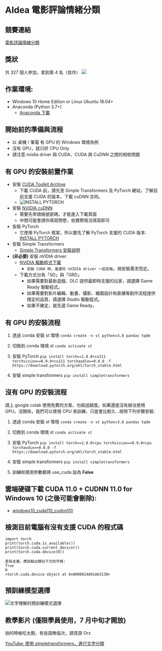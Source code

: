 # AIdea 電影評論情緒分類

## 競賽連結
[電影評論情緒分類](https://aidea-web.tw/topic/c4a666bb-7d83-45a6-8c3b-57514faf2901 "電影評論情緒分類")

## 獎狀
共 327 個人參加，拿到第 4 名（佳作）
![](https://i.imgur.com/dHyoCBZ.jpg)

## 作業環境:
- Windows 10 Home Edition or Linux Ubuntu 18.04+
- Anaconda (Python 3.7+)
  - [Anaconda 下載](https://www.anaconda.com/products/individual "Anaconda 下載")

## 開始前的準備與流程
- 以 桌機 / 筆電 有 GPU 的 Windows 環境為例
- 沒有 GPU，就只好 CPU Only
- 請注意 nvidia driver 與 CUDA、CUDA 與 CuDNN 之間的相依問題

## 有 GPU 的安裝前置作業
- 安裝 [CUDA Toolkit Archive](https://developer.nvidia.com/cuda-toolkit-archive "CUDA Toolkit Archive")
  - 下載 CUDA 前，請先至 Simple Transformers 及 PyTorch 網站，了解目前支援 CUDA 的版本，下載 cuDNN 亦同。
  - ![INSTALL PYTORCH](https://i.imgur.com/xBctpZ0.png "INSTALL PYTORCH")
- 安裝 [NVIDIA cuDNN](https://developer.nvidia.com/cudnn "NVIDIA cuDNN")
  - 需要先申請帳號密碼，才能進入下載頁面
  - 中間可能會請你填寫問卷，依實際情況填寫即可
- 安裝 PyTorch
  - 它使用 PyTorch 框架，所以要先了解 PyTorch 支援的 CUDA 版本: [INSTALL PYTORCH](https://pytorch.org/ "INSTALL PYTORCH")
- 安裝 Simple Transformers
  - [Simple Transformers 安裝說明](https://simpletransformers.ai/docs/installation/ "Simple Transformers 安裝說明")
- **(非必要)** 安裝 nVIDIA driver: 
  - [NVIDIA 驅動程式下載](https://www.nvidia.com.tw/Download/index.aspx?lang=tw "NVIDIA 驅動程式下載")
    - `安裝 CUDA 時，會連同 nVIDIA driver 一起安裝`，視安裝需求而定。
  - 下載方式分為「SD」與「GRD」
    - 如果需要對最新遊戲、DLC 提供最即時支援的玩家，請選擇 Game Ready 驅動程式。
    - 如果需要對影片編輯、動畫、攝影、繪圖設計和直播等創作流程提供穩定的品質，請選擇 Studio 驅動程式。
    - 如果不確定，就先選 Game Ready。

## 有 GPU 的安裝流程

1. 透過 conda 安裝 st 環境
  ```conda create -n st python=3.8 pandas tqdm```

2. 切換到 conda 環境 st
  ```conda activate st```

3. 安裝 PyTorch
  ```pip install torch==1.8.0+cu111 torchvision==0.9.0+cu111 torchaudio==0.8.0 -f https://download.pytorch.org/whl/torch_stable.html```

4. 安裝 simple transformers
  ```pip install simpletransformers```

## 沒有 GPU 的安裝流程
請上 google colab 使用免費的方案，勿超過額度。如果還是沒有辦法使用 GPU，沒關係，我們可以使用 CPU 來訓練，只是會比較久…按照下列步驟安裝:

1. 透過 conda 安裝 st 環境
  ```conda create -n st python=3.8 pandas tqdm```

2. 切換到 conda 環境 st
  ```conda activate st```

3. 安裝 PyTorch
  ```pip install torch==1.8.0+cpu torchvision==0.9.0+cpu torchaudio==0.8.0 -f https://download.pytorch.org/whl/torch_stable.html```

4. 安裝 simple transformers
  ```pip install simpletransformers```

5. 訓練和預測參數都將 use_cuda 設為 **False**

## 雲端硬碟下載 CUDA 11.0 + CUDNN 11.0 for Windows 10 (之後可能會刪除):
  - [windows10_cuda110_cudnn110](https://reurl.cc/0jdmml "window10_cuda110_cudnn110")

## 檢測目前電腦有沒有支援 CUDA 的程式碼
```
import torch
print(torch.cuda.is_available())
print(torch.cuda.current_device())
print(torch.cuda.device(0))
```
```
若有支援，應該輸出類似下方的字樣:
True
0
<torch.cuda.device object at 0x0000024A91A63130>   
```

## 預訓練模型選擇
![文字理解的預訓練模式選擇](https://i.imgur.com/vvjsnZl.png "文字理解的預訓練模式選擇")

## 教學影片 (僅限學員使用，7 月中旬才開放)
拍的時候吃太飽，有些語無倫次，請見諒 Orz

[YouTube: 使用 simpletransformers，進行文字分類](https://www.youtube.com/watch?v=bzQQScSivE8 "使用 simpletransformers，進行文字分類")